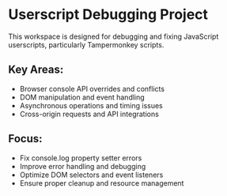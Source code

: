 <!-- Use this file to provide workspace-specific custom instructions to Copilot. For more details, visit https://code.visualstudio.com/docs/copilot/copilot-customization#_use-a-githubcopilotinstructionsmd-file -->

# Userscript Debugging Project

This workspace is designed for debugging and fixing JavaScript userscripts, particularly Tampermonkey scripts.

## Key Areas:
- Browser console API overrides and conflicts
- DOM manipulation and event handling
- Asynchronous operations and timing issues
- Cross-origin requests and API integrations

## Focus:
- Fix console.log property setter errors
- Improve error handling and debugging
- Optimize DOM selectors and event listeners
- Ensure proper cleanup and resource management
